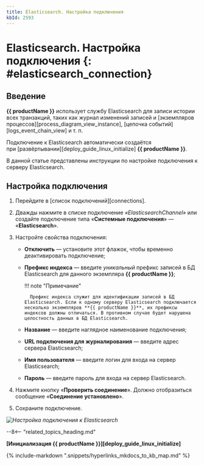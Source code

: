 ```yaml
---
title: Elasticsearch. Настройка подключения
kbId: 2593
---
```


# Elasticsearch. Настройка подключения {: #elasticsearch_connection}

## Введение

**{{ productName }}** использует службу Elasticsearch для записи истории всех транзакций, таких как журнал изменений записей и [экземпляров процессов][process_diagram_view_instance], [цепочка событий][logs_event_chain_view] и т. п.

Подключение к Elasticsearch автоматически создаётся при [развёртывании][deploy_guide_linux_initialize] **{{ productName }}**.

В данной статье представлены инструкции по настройке подключения к серверу Elasticsearch.

## Настройка подключения

1. Перейдите в [список подключений][connections].
2. Дважды нажмите в списке подключение _«ElasticsearchChannel»_ или создайте подключение типа «**Системные подключения**» — «**Elasticsearch**».
3. Настройте свойства подключения:  

    - **Отключить** — установите этот флажок, чтобы временно деактивировать подключение;
    - **Префикс индекса** — введите _уникальный_ префикс записей в БД Elasticsearch для данного экземпляра **{{ productName }}**;

        !!! note "Примечание"

            Префикс индекса служит для идентификации записей в БД Elasticsearch. Если к одному серверу Elasticsearch подключается несколько экземпляров **{{ productName }}**, их префиксы индексов должны отличаться. В противном случае будет нарушена целостность данных в БД Elasticsearch.

    - **Название** — введите наглядное наименование подключения;
    - **URL подключения для журналирования** — введите адрес сервера Elasticsearch;
    - **Имя пользователя** — введите логин для входа на сервер Elasticsearch;
    - **Пароль** — введите пароль для входа на сервер Elasticsearch.

4. Нажмите кнопку «**Проверить соединение**». Должно отобразиться сообщение «**Соединение установлено**».
5. Сохраните подключение.

_![Настройка подключения к Elasticsearch](elasticsearch_connection_settings.png)_

--8<-- "related_topics_heading.md"

**[Инициализация {{ productName }}][deploy_guide_linux_initialize]**

{% include-markdown ".snippets/hyperlinks_mkdocs_to_kb_map.md" %}
